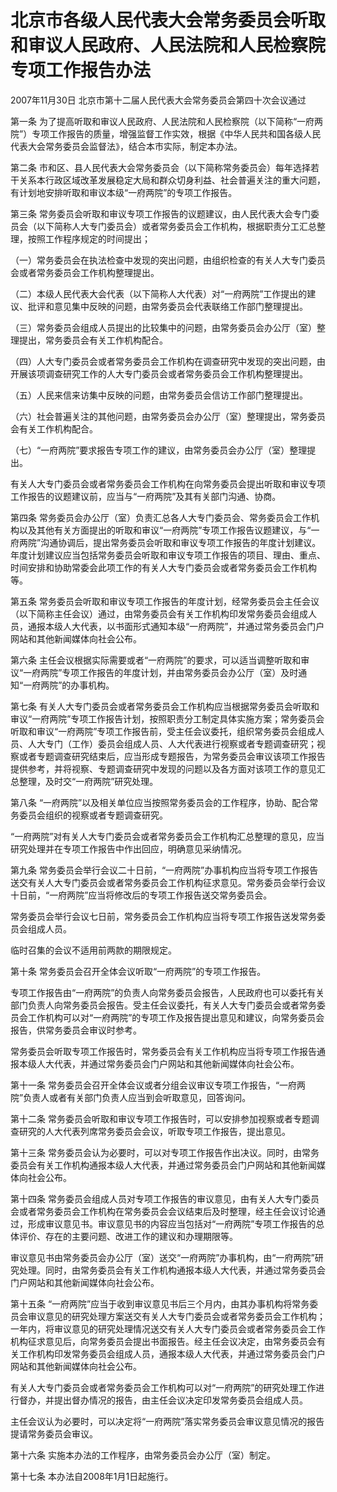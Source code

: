 # 北京市各级人民代表大会常务委员会听取和审议人民政府、人民法院和人民检察院专项工作报告办法

2007年11月30日 北京市第十二届人民代表大会常务委员会第四十次会议通过

<!-- INFO END -->

第一条 为了提高听取和审议人民政府、人民法院和人民检察院（以下简称“一府两院”）专项工作报告的质量，增强监督工作实效，根据《中华人民共和国各级人民代表大会常务委员会监督法》，结合本市实际，制定本办法。

第二条 市和区、县人民代表大会常务委员会（以下简称常务委员会）每年选择若干关系本行政区域改革发展稳定大局和群众切身利益、社会普遍关注的重大问题，有计划地安排听取和审议本级“一府两院”的专项工作报告。

第三条 常务委员会听取和审议专项工作报告的议题建议，由人民代表大会专门委员会（以下简称人大专门委员会）或者常务委员会工作机构，根据职责分工汇总整理，按照工作程序规定的时间提出；

（一）常务委员会在执法检查中发现的突出问题，由组织检查的有关人大专门委员会或者常务委员会工作机构整理提出。

（二）本级人民代表大会代表（以下简称人大代表）对“一府两院”工作提出的建议、批评和意见集中反映的问题，由常务委员会代表联络工作部门整理提出。

（三）常务委员会组成人员提出的比较集中的问题，由常务委员会办公厅（室）整理提出，常务委员会有关工作机构配合。

（四）人大专门委员会或者常务委员会工作机构在调查研究中发现的突出问题，由开展该项调查研究工作的人大专门委员会或者常务委员会工作机构整理提出。

（五）人民来信来访集中反映的问题，由常务委员会信访工作部门整理提出。

（六）社会普遍关注的其他问题，由常务委员会办公厅（室）整理提出，常务委员会有关工作机构配合。

（七）“一府两院”要求报告专项工作的建议，由常务委员会办公厅（室）整理提出。

有关人大专门委员会或者常务委员会工作机构在向常务委员会提出听取和审议专项工作报告的议题建议前，应当与“一府两院”及其有关部门沟通、协商。

第四条 常务委员会办公厅（室）负责汇总各人大专门委员会、常务委员会工作机构以及其他有关方面提出的听取和审议“一府两院”专项工作报告议题建议，与“一府两院”沟通协调后，提出常务委员会听取和审议专项工作报告的年度计划建议。年度计划建议应当包括常务委员会听取和审议专项工作报告的项目、理由、重点、时间安排和协助常委会此项工作的有关人大专门委员会或者常务委员会工作机构等。

第五条 常务委员会听取和审议专项工作报告的年度计划，经常务委员会主任会议（以下简称主任会议）通过，由常务委员会有关工作机构印发常务委员会组成人员，通报本级人大代表，以书面形式通知本级“一府两院”，并通过常务委员会门户网站和其他新闻媒体向社会公布。

第六条 主任会议根据实际需要或者“一府两院”的要求，可以适当调整听取和审议“一府两院”专项工作报告的年度计划，并由常务委员会办公厅（室）及时通知“一府两院”的办事机构。

第七条 有关人大专门委员会或者常务委员会工作机构应当根据常务委员会听取和审议“一府两院”专项工作报告计划，按照职责分工制定具体实施方案；常务委员会听取和审议“一府两院”专项工作报告前，受主任会议委托，组织常务委员会组成人员、人大专门（工作）委员会组成人员、人大代表进行视察或者专题调查研究；视察或者专题调查研究结束后，应当形成专题报告，为常务委员会审议该项工作报告提供参考，并将视察、专题调查研究中发现的问题以及各方面对该项工作的意见汇总整理，及时交“一府两院”研究处理。

第八条 “一府两院”以及相关单位应当按照常务委员会的工作程序，协助、配合常务委员会组织的视察或者专题调查研究。

“一府两院”对有关人大专门委员会或者常务委员会工作机构汇总整理的意见，应当研究处理并在专项工作报告中作出回应，明确意见采纳情况。

第九条 常务委员会举行会议二十日前，“一府两院”办事机构应当将专项工作报告送交有关人大专门委员会或者常务委员会工作机构征求意见。常务委员会举行会议十日前，“一府两院”应当将修改后的专项工作报告送交常务委员会。

常务委员会举行会议七日前，常务委员会工作机构应当将专项工作报告送发常务委员会组成人员。

临时召集的会议不适用前两款的期限规定。

第十条 常务委员会召开全体会议听取“一府两院”的专项工作报告。

专项工作报告由“一府两院”的负责人向常务委员会报告，人民政府也可以委托有关部门负责人向常务委员会报告。受主任会议委托，有关人大专门委员会或者常务委员会工作机构可以对“一府两院”的专项工作及报告提出意见和建议，向常务委员会报告，供常务委员会审议时参考。

常务委员会听取专项工作报告时，常务委员会有关工作机构应当将专项工作报告通报本级人大代表，并通过常务委员会门户网站和其他新闻媒体向社会公布。

第十一条 常务委员会召开全体会议或者分组会议审议专项工作报告，“一府两院”负责人或者有关部门负责人应当到会听取意见，回答询问。

第十二条 常务委员会听取和审议专项工作报告时，可以安排参加视察或者专题调查研究的人大代表列席常务委员会会议，听取专项工作报告，提出意见。

第十三条 常务委员会认为必要时，可以对专项工作报告作出决议。同时，由常务委员会有关工作机构通报本级人大代表，并通过常务委员会门户网站和其他新闻媒体向社会公布。

第十四条 常务委员会组成人员对专项工作报告的审议意见，由有关人大专门委员会或者常务委员会工作机构在常务委员会会议结束后及时整理，经主任会议讨论通过，形成审议意见书。审议意见书的内容应当包括对“一府两院”专项工作报告的总体评价、存在的主要问题、改进工作的建议和办理期限等。

审议意见书由常务委员会办公厅（室）送交“一府两院”办事机构，由“一府两院”研究处理。同时，由常务委员会有关工作机构通报本级人大代表，并通过常务委员会门户网站和其他新闻媒体向社会公布。

第十五条 “一府两院”应当于收到审议意见书后三个月内，由其办事机构将常务委员会审议意见的研究处理方案送交有关人大专门委员会或者常务委员会工作机构；一年内，将审议意见的研究处理情况送交有关人大专门委员会或者常务委员会工作机构征求意见后，向常务委员会提出书面报告。经主任会议决定，由常务委员会有关工作机构印发常务委员会组成人员，通报本级人大代表，并通过常务委员会门户网站和其他新闻媒体向社会公布。

有关人大专门委员会或者常务委员会工作机构可以对“一府两院”的研究处理工作进行督办，并提出督办情况的报告，由主任会议决定印发常务委员会组成人员。

主任会议认为必要时，可以决定将“一府两院”落实常务委员会审议意见情况的报告提请常务委员会审议。

第十六条 实施本办法的工作程序，由常务委员会办公厅（室）制定。

第十七条 本办法自2008年1月1日起施行。


